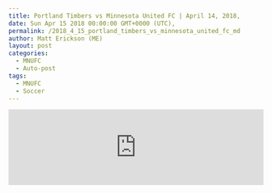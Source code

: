 ```yaml
---
title: Portland Timbers vs Minnesota United FC | April 14, 2018,
date: Sun Apr 15 2018 00:00:00 GMT+0000 (UTC),
permalink: /2018_4_15_portland_timbers_vs_minnesota_united_fc_md 
author: Matt Erickson (ME)
layout: post
categories:
  - MNUFC
  - Auto-post
tags:
  - MNUFC
  - Soccer
---
```

<div class='soccer-video-wrapper'>
<iframe class='soccer-video' width='100%' height='auto' frameborder='0' allowfullscreen src="https://www.mnufc.com/iframe-video?brightcove_id=5770637055001&brightcove_player_id=default&brightcove_account_id=5534894110001"></iframe>
</div>